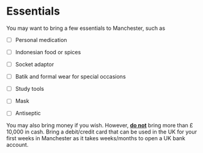 # Essentials

<p> You may want to bring a few essentials to Manchester, such as </p>

- [ ] Personal medication 
- [ ] Indonesian food or spices
- [ ] Socket adaptor
- [ ] Batik and formal wear for special occasions 
- [ ] Study tools 
- [ ] Mask
- [ ] Antiseptic 
  

You may also bring money if you wish. However, **[do not](https://www.gov.uk/bringing-cash-into-uk)** bring more than £ 10,000 in cash. Bring a debit/credit card that can be used in the UK for your first weeks in Manchester as it takes weeks/months to open a UK bank account.
